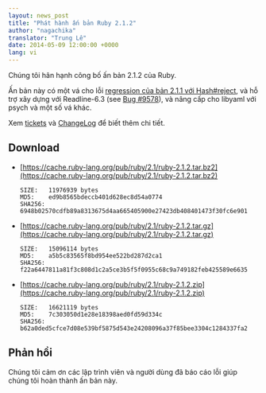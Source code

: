 ```yaml
---
layout: news_post
title: "Phát hành ấn bản Ruby 2.1.2"
author: "nagachika"
translator: "Trung Lê"
date: 2014-05-09 12:00:00 +0000
lang: vi
---
```


Chúng tôi hân hạnh công bố ấn bản 2.1.2 của Ruby.

Ấn bản này có một vá cho lỗi
[regression của bản 2.1.1 với Hash#reject](https://www.ruby-lang.org/en/news/2014/03/10/regression-of-hash-reject-in-ruby-2-1-1/),
và hỗ trợ xây dựng với Readline-6.3
(see [Bug #9578](https://bugs.ruby-lang.org/issues/9578)),
và nâng cấp cho libyaml với psych và một số vá khác.

Xem [tickets](https://bugs.ruby-lang.org/projects/ruby-21/issues?set_filter=1&amp;status_id=5)
và [ChangeLog](https://svn.ruby-lang.org/repos/ruby/tags/v2_1_2/ChangeLog)
để biết thêm chi tiết.

## Download

* [https://cache.ruby-lang.org/pub/ruby/2.1/ruby-2.1.2.tar.bz2](https://cache.ruby-lang.org/pub/ruby/2.1/ruby-2.1.2.tar.bz2)

      SIZE:   11976939 bytes
      MD5:    ed9b8565bdeccb401d628ec8d54a0774
      SHA256: 6948b02570cdfb89a8313675d4aa665405900e27423db408401473f30fc6e901

* [https://cache.ruby-lang.org/pub/ruby/2.1/ruby-2.1.2.tar.gz](https://cache.ruby-lang.org/pub/ruby/2.1/ruby-2.1.2.tar.gz)

      SIZE:   15096114 bytes
      MD5:    a5b5c83565f8bd954ee522bd287d2ca1
      SHA256: f22a6447811a81f3c808d1c2a5ce3b5f5f0955c68c9a749182feb425589e6635

* [https://cache.ruby-lang.org/pub/ruby/2.1/ruby-2.1.2.zip](https://cache.ruby-lang.org/pub/ruby/2.1/ruby-2.1.2.zip)

      SIZE:   16621119 bytes
      MD5:    7c303050d1e28e18398aed0fd59d334c
      SHA256: b62a0ded5cfce7d08e539bf5875d543e24208096a37f85bee3304c1284337fa2

## Phản hồi

Chúng tôi cảm ơn các lập trình viên và người dùng đã báo cáo lỗi giúp chúng tôi
hoàn thành ấn bản này.
